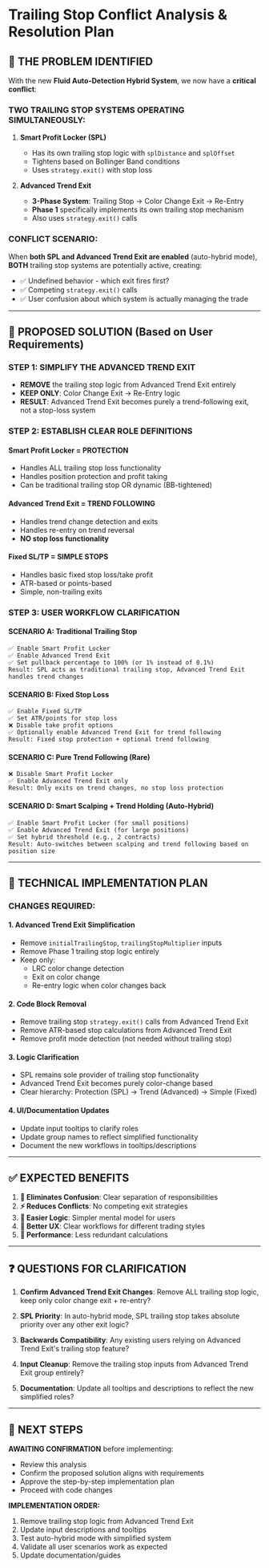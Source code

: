 # Trailing Stop Conflict Analysis & Resolution Plan

## 🚨 **THE PROBLEM IDENTIFIED**

With the new **Fluid Auto-Detection Hybrid System**, we now have a **critical conflict**: 

### **TWO TRAILING STOP SYSTEMS OPERATING SIMULTANEOUSLY:**

1. **Smart Profit Locker (SPL)**
   - Has its own trailing stop logic with `splDistance` and `splOffset`
   - Tightens based on Bollinger Band conditions
   - Uses `strategy.exit()` with stop loss

2. **Advanced Trend Exit** 
   - **3-Phase System**: Trailing Stop → Color Change Exit → Re-Entry
   - **Phase 1** specifically implements its own trailing stop mechanism
   - Also uses `strategy.exit()` calls

### **CONFLICT SCENARIO:**
When **both SPL and Advanced Trend Exit are enabled** (auto-hybrid mode), **BOTH** trailing stop systems are potentially active, creating:
- ✅ Undefined behavior - which exit fires first?
- ✅ Competing `strategy.exit()` calls
- ✅ User confusion about which system is actually managing the trade

---

## 🎯 **PROPOSED SOLUTION (Based on User Requirements)**

### **STEP 1: SIMPLIFY THE ADVANCED TREND EXIT**
- **REMOVE** the trailing stop logic from Advanced Trend Exit entirely
- **KEEP ONLY**: Color Change Exit → Re-Entry logic  
- **RESULT**: Advanced Trend Exit becomes purely a trend-following exit, not a stop-loss system

### **STEP 2: ESTABLISH CLEAR ROLE DEFINITIONS**

#### **Smart Profit Locker = PROTECTION**
- Handles ALL trailing stop loss functionality
- Handles position protection and profit taking
- Can be traditional trailing stop OR dynamic (BB-tightened)

#### **Advanced Trend Exit = TREND FOLLOWING** 
- Handles trend change detection and exits
- Handles re-entry on trend reversal
- **NO stop loss functionality**

#### **Fixed SL/TP = SIMPLE STOPS**
- Handles basic fixed stop loss/take profit
- ATR-based or points-based
- Simple, non-trailing exits

### **STEP 3: USER WORKFLOW CLARIFICATION**

#### **SCENARIO A: Traditional Trailing Stop**
```
✅ Enable Smart Profit Locker
✅ Enable Advanced Trend Exit  
✅ Set pullback percentage to 100% (or 1% instead of 0.1%)
Result: SPL acts as traditional trailing stop, Advanced Trend Exit handles trend changes
```

#### **SCENARIO B: Fixed Stop Loss**
```
✅ Enable Fixed SL/TP
✅ Set ATR/points for stop loss
❌ Disable take profit options
✅ Optionally enable Advanced Trend Exit for trend following
Result: Fixed stop protection + optional trend following
```

#### **SCENARIO C: Pure Trend Following (Rare)**
```
❌ Disable Smart Profit Locker
✅ Enable Advanced Trend Exit only
Result: Only exits on trend changes, no stop loss protection
```

#### **SCENARIO D: Smart Scalping + Trend Holding (Auto-Hybrid)**
```
✅ Enable Smart Profit Locker (for small positions)
✅ Enable Advanced Trend Exit (for large positions)  
✅ Set hybrid threshold (e.g., 2 contracts)
Result: Auto-switches between scalping and trend following based on position size
```

---

## 🔧 **TECHNICAL IMPLEMENTATION PLAN**

### **CHANGES REQUIRED:**

#### **1. Advanced Trend Exit Simplification**
- Remove `initialTrailingStop`, `trailingStopMultiplier` inputs
- Remove Phase 1 trailing stop logic entirely
- Keep only:
  - LRC color change detection
  - Exit on color change
  - Re-entry logic when color changes back

#### **2. Code Block Removal**
- Remove trailing stop `strategy.exit()` calls from Advanced Trend Exit
- Remove ATR-based stop calculations from Advanced Trend Exit
- Remove profit mode detection (not needed without trailing stop)

#### **3. Logic Clarification**
- SPL remains sole provider of trailing stop functionality
- Advanced Trend Exit becomes purely color-change based
- Clear hierarchy: Protection (SPL) → Trend (Advanced) → Simple (Fixed)

#### **4. UI/Documentation Updates**
- Update input tooltips to clarify roles
- Update group names to reflect simplified functionality
- Document the new workflows in tooltips/descriptions

---

## ✅ **EXPECTED BENEFITS**

1. **🎯 Eliminates Confusion**: Clear separation of responsibilities
2. **⚡ Reduces Conflicts**: No competing exit strategies
3. **🧠 Easier Logic**: Simpler mental model for users
4. **🔧 Better UX**: Clear workflows for different trading styles
5. **🚀 Performance**: Less redundant calculations

---

## ❓ **QUESTIONS FOR CLARIFICATION**

1. **Confirm Advanced Trend Exit Changes**: Remove ALL trailing stop logic, keep only color change exit + re-entry?

2. **SPL Priority**: In auto-hybrid mode, SPL trailing stop takes absolute priority over any other exit logic?

3. **Backwards Compatibility**: Any existing users relying on Advanced Trend Exit's trailing stop feature?

4. **Input Cleanup**: Remove the trailing stop inputs from Advanced Trend Exit group entirely?

5. **Documentation**: Update all tooltips and descriptions to reflect the new simplified roles?

---

## 🔄 **NEXT STEPS**

**AWAITING CONFIRMATION** before implementing:
- Review this analysis
- Confirm the proposed solution aligns with requirements  
- Approve the step-by-step implementation plan
- Proceed with code changes

**IMPLEMENTATION ORDER:**
1. Remove trailing stop logic from Advanced Trend Exit
2. Update input descriptions and tooltips
3. Test auto-hybrid mode with simplified system
4. Validate all user scenarios work as expected
5. Update documentation/guides 